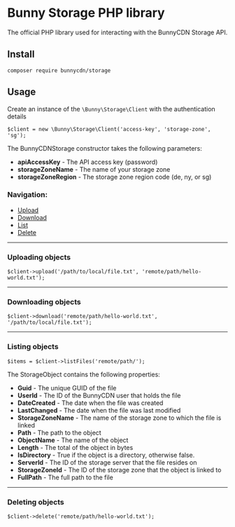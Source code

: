 # Bunny Storage PHP library

The official PHP library used for interacting with the BunnyCDN Storage API.

## Install

```
composer require bunnycdn/storage
```

## Usage

Create an instance of the `\Bunny\Storage\Client` with the authentication details

```
$client = new \Bunny\Storage\Client('access-key', 'storage-zone', 'sg');
```

The BunnyCDNStorage constructor takes the following parameters:
- **apiAccessKey** - The API access key (password)
- **storageZoneName** - The name of your storage zone
- **storageZoneRegion** - The storage zone region code (de, ny, or sg)

### Navigation:

- [Upload](#uploading-objects)
- [Download](#downloading-objects)
- [List](#listing-objects)
- [Delete](#deleting-objects)

---

### Uploading objects

```
$client->upload('/path/to/local/file.txt', 'remote/path/hello-world.txt');
```

---

### Downloading objects

```
$client->download('remote/path/hello-world.txt', '/path/to/local/file.txt');
```

---

### Listing objects

```
$items = $client->listFiles('remote/path/');
```

The StorageObject contains the following properties:
- **Guid** - The unique GUID of the file
- **UserId** - The ID of the BunnyCDN user that holds the file
- **DateCreated** - The date when the file was created
- **LastChanged** - The date when the file was last modified
- **StorageZoneName** - The name of the storage zone to which the file is linked
- **Path** - The path to the object
- **ObjectName** - The name of the object
- **Length** - The total of the object in bytes
- **IsDirectory** - True if the object is a directory, otherwise false.
- **ServerId** - The ID of the storage server that the file resides on
- **StorageZoneId** - The ID of the storage zone that the object is linked to
- **FullPath** - The full path to the file

---

### Deleting objects

```
$client->delete('remote/path/hello-world.txt');
```
